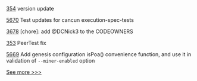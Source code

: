 
[354](https://github.com/hyperledger/iroha-java/pull/354) version update

[5670](https://github.com/hyperledger/besu/pull/5670) Test updates for cancun execution-spec-tests

[3678](https://github.com/hyperledger/iroha/pull/3678) [chore]: add @DCNick3 to the CODEOWNERS

[353](https://github.com/hyperledger/iroha-java/pull/353) PeerTest fix

[5669](https://github.com/hyperledger/besu/pull/5669) Add genesis configuration isPoa() convenience function, and use it in validation of `--miner-enabled` option


[See more >>>](https://start-here.hyperledger.org/pull-requests)
